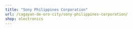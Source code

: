 ```yaml
---
title: "Sony Philippines Corporation"
url: /cagayan-de-oro-city/sony-philippines-corporation/
shop: electronics
---
```

